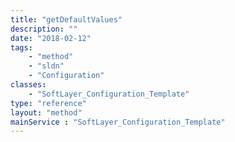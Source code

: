 ```yaml
---
title: "getDefaultValues"
description: ""
date: "2018-02-12"
tags:
    - "method"
    - "sldn"
    - "Configuration"
classes:
    - "SoftLayer_Configuration_Template"
type: "reference"
layout: "method"
mainService : "SoftLayer_Configuration_Template"
---
```

